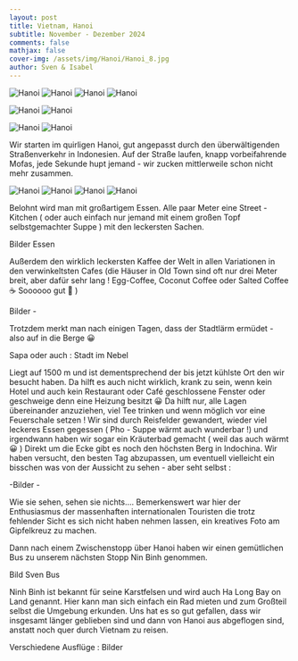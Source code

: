 ```yaml
---
layout: post
title: Vietnam, Hanoi
subtitle: November - Dezember 2024
comments: false
mathjax: false
cover-img: /assets/img/Hanoi/Hanoi_8.jpg
author: Sven & Isabel
---
```



![Hanoi](/assets/img/Hanoi/Hanoi_4.jpg)
![Hanoi](/assets/img/Hanoi/Hanoi_6.jpg)
![Hanoi](/assets/img/Hanoi/Hanoi_7.jpg)
![Hanoi](/assets/img/Hanoi/Hanoi_8.jpg)

![Hanoi](/assets/img/Hanoi/Hanoi_Coffee_1.jpg)
![Hanoi](/assets/img/Hanoi/Hanoi_Coffee_2.jpg)

![Hanoi](/assets/img/Hanoi/Hanoi_Food_1.jpg)
![Hanoi](/assets/img/Hanoi/Hanoi_Food_2.jpg)


Wir starten im quirligen Hanoi, gut angepasst durch den überwältigenden Straßenverkehr in Indonesien. Auf der Straße laufen, knapp vorbeifahrende Mofas, jede Sekunde hupt jemand - wir zucken mittlerweile schon nicht mehr zusammen.

![Hanoi](/assets/img/Hanoi/Hanoi_1.jpg)
![Hanoi](/assets/img/Hanoi/Hanoi_2.jpg)
![Hanoi](/assets/img/Hanoi/Hanoi_3.jpg)
![Hanoi](/assets/img/Hanoi/Hanoi_5.jpg)

Belohnt wird man mit großartigem Essen. Alle paar Meter eine Street -Kitchen ( oder auch einfach nur jemand mit einem großen Topf selbstgemachter Suppe ) mit den leckersten Sachen.

Bilder Essen

Außerdem den wirklich leckersten Kaffee der Welt in allen Variationen in den verwinkeltsten Cafes (die Häuser in Old Town sind oft nur drei Meter breit, aber dafür sehr lang ! Egg-Coffee, Coconut Coffee oder Salted Coffee ☕️ Soooooo gut 🤩 )

Bilder -

Trotzdem merkt man nach einigen Tagen, dass der Stadtlärm ermüdet - also auf in die Berge 😀

Sapa oder auch : Stadt im Nebel

Liegt auf 1500 m und ist dementsprechend der bis jetzt kühlste Ort den wir besucht haben. Da hilft es auch nicht wirklich, krank zu sein, wenn kein Hotel und auch kein Restaurant oder Café geschlossene Fenster oder geschweige denn eine Heizung besitzt 😀
Da hilft nur, alle Lagen übereinander anzuziehen, viel Tee trinken und wenn möglich vor eine  Feuerschale setzen !
Wir sind durch Reisfelder gewandert, wieder viel leckeres Essen gegessen ( Pho - Suppe wärmt auch wunderbar !) und irgendwann haben wir sogar ein Kräuterbad gemacht ( weil das auch wärmt 😀 )
Direkt um die Ecke gibt es noch den höchsten Berg in Indochina. Wir haben versucht, den besten Tag abzupassen, um eventuell vielleicht ein bisschen was von der Aussicht zu sehen - aber seht selbst :

-Bilder -

Wie sie sehen, sehen sie nichts….
Bemerkenswert war hier der Enthusiasmus der massenhaften internationalen Touristen die trotz fehlender Sicht es sich nicht haben nehmen lassen, ein kreatives Foto am Gipfelkreuz zu machen.


Dann nach einem Zwischenstopp über Hanoi haben wir einen gemütlichen Bus zu unserem nächsten Stopp Nin Binh genommen.

Bild Sven Bus

Ninh Binh ist bekannt für seine Karstfelsen und wird auch Ha Long Bay on Land genannt. Hier kann man sich einfach ein Rad mieten und zum Großteil selbst die Umgebung erkunden.
Uns hat es so gut gefallen, dass wir insgesamt länger geblieben sind und dann von Hanoi aus abgeflogen sind, anstatt noch quer durch Vietnam zu reisen.

Verschiedene Ausflüge :
Bilder
